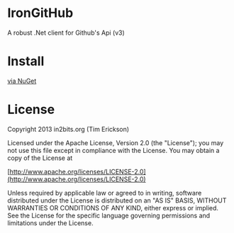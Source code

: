 IronGitHub
==========

A robust .Net client for Github's Api (v3)

Install
==========
[via NuGet](https://nuget.org/packages/IronGitHub/)

License
========
Copyright 2013 in2bits.org (Tim Erickson)

Licensed under the Apache License, Version 2.0 (the "License");
you may not use this file except in compliance with the License.
You may obtain a copy of the License at

[http://www.apache.org/licenses/LICENSE-2.0](http://www.apache.org/licenses/LICENSE-2.0)

Unless required by applicable law or agreed to in writing, software
distributed under the License is distributed on an "AS IS" BASIS,
WITHOUT WARRANTIES OR CONDITIONS OF ANY KIND, either express or implied.
See the License for the specific language governing permissions and
limitations under the License.


